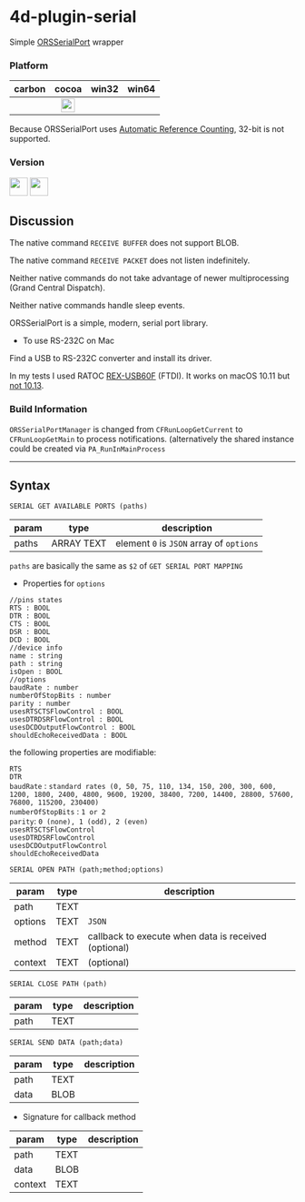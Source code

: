 # 4d-plugin-serial
Simple [ORSSerialPort](https://github.com/armadsen/ORSSerialPort) wrapper

### Platform

| carbon | cocoa | win32 | win64 |
|:------:|:-----:|:---------:|:---------:|
||<img src="https://cloud.githubusercontent.com/assets/1725068/22371562/1b091f0a-e4db-11e6-8458-8653954a7cce.png" width="24" height="24" />|||

Because ORSSerialPort uses [Automatic Reference Counting](https://developer.apple.com/library/content/documentation/Darwin/Conceptual/64bitPorting/indications/indications.html#//apple_ref/doc/uid/TP40001064-CH206-TPXREF101), 32-bit is not supported.

### Version

<img src="https://cloud.githubusercontent.com/assets/1725068/18940649/21945000-8645-11e6-86ed-4a0f800e5a73.png" width="32" height="32" /> <img src="https://cloud.githubusercontent.com/assets/1725068/18940648/2192ddba-8645-11e6-864d-6d5692d55717.png" width="32" height="32" />

## Discussion

The native command ``RECEIVE BUFFER`` does not support BLOB.

The native command ``RECEIVE PACKET`` does not listen indefinitely.

Neither native commands do not take advantage of newer multiprocessing (Grand Central Dispatch).

Neither native commands handle sleep events.

ORSSerialPort is a simple, modern, serial port library.

* To use RS-232C on Mac

Find a USB to RS-232C converter and install its driver.

In my tests I used RATOC [REX-USB60F](http://www.ratocsystems.com/products/subpage/convert/usb60f_siyou.html) (FTDI). It works on macOS 10.11 but [not 10.13](http://www.ratocsystems.com/services/driver/rs232c.html).

### Build Information

``ORSSerialPortManager`` is changed from ``CFRunLoopGetCurrent`` to ``CFRunLoopGetMain`` to process notifications. (alternatively the shared instance could be created via ``PA_RunInMainProcess``

---

## Syntax

```
SERIAL GET AVAILABLE PORTS (paths)
```

param|type|description
------------|------|----
paths|ARRAY TEXT|element ``0`` is ``JSON`` array of ``options``

``paths`` are basically the same as ``$2`` of ``GET SERIAL PORT MAPPING``

* Properties for ``options``

```
//pins states
RTS : BOOL
DTR : BOOL
CTS : BOOL
DSR : BOOL
DCD : BOOL
//device info
name : string
path : string
isOpen : BOOL
//options
baudRate : number
numberOfStopBits : number
parity : number
usesRTSCTSFlowControl : BOOL
usesDTRDSRFlowControl : BOOL
usesDCDOutputFlowControl : BOOL
shouldEchoReceivedData : BOOL
```

the following properties are modifiable:  

``RTS``  
``DTR``  
``baudRate`` : ``standard rates (0, 50, 75, 110, 134, 150, 200, 300, 600, 1200, 1800, 2400, 4800, 9600, 19200, 38400, 7200, 14400, 28800, 57600, 76800, 115200, 230400)``  
``numberOfStopBits`` : ``1 or 2``  
``parity``: ``0 (none), 1 (odd), 2 (even)``  
``usesRTSCTSFlowControl``  
``usesDTRDSRFlowControl``  
``usesDCDOutputFlowControl``  
``shouldEchoReceivedData``  

```
SERIAL OPEN PATH (path;method;options)
```

param|type|description
------------|------|----
path|TEXT|
options|TEXT| ``JSON``
method|TEXT|callback to execute when data is received (optional)
context|TEXT| (optional)

```
SERIAL CLOSE PATH (path)
```

param|type|description
------------|------|----
path|TEXT|

```
SERIAL SEND DATA (path;data)
```

param|type|description
------------|------|----
path|TEXT|
data|BLOB|

* Signature for callback method

param|type|description
------------|------|----
path|TEXT|
data|BLOB|
context|TEXT|
